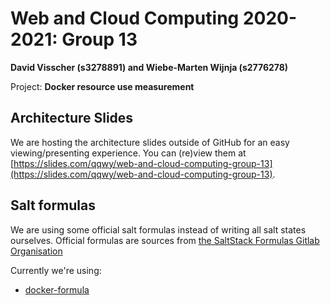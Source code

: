 # Web and Cloud Computing 2020-2021: Group 13
**David Visscher (s3278891) and Wiebe-Marten Wijnja (s2776278)**


Project: **Docker resource use measurement**


## Architecture Slides

We are hosting the architecture slides outside of GitHub for an easy viewing/presenting experience.
You can (re)view them at [https://slides.com/qqwy/web-and-cloud-computing-group-13](https://slides.com/qqwy/web-and-cloud-computing-group-13).

## Salt formulas

We are using some official salt formulas instead of writing all salt states ourselves.
Official formulas are sources from [the SaltStack Formulas Gitlab Organisation](https://github.com/saltstack-formulas)

Currently we're using:
 - [docker-formula](https://github.com/saltstack-formulas/docker-formula/tree/v0.44.0/docker)
